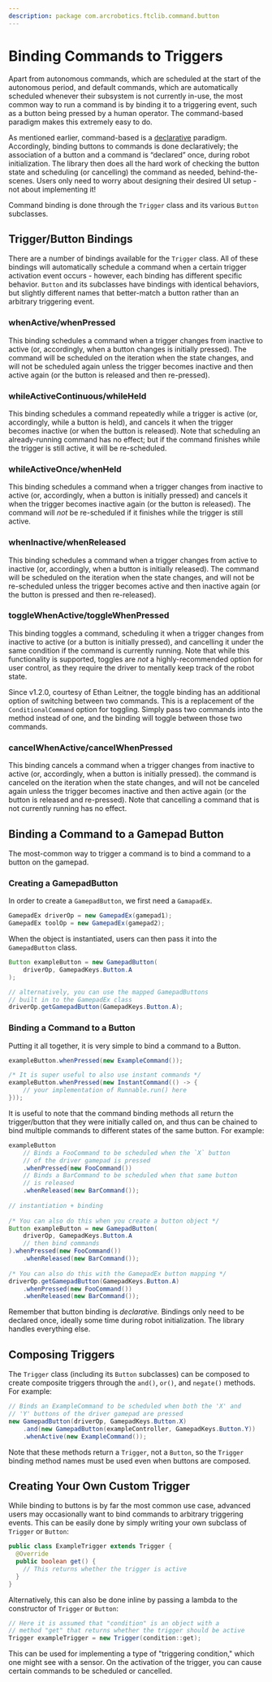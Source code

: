 ```yaml
---
description: package com.arcrobotics.ftclib.command.button
---
```


# Binding Commands to Triggers

Apart from autonomous commands, which are scheduled at the start of the autonomous period, and default commands, which are automatically scheduled whenever their subsystem is not currently in-use, the most common way to run a command is by binding it to a triggering event, such as a button being pressed by a human operator. The command-based paradigm makes this extremely easy to do.

As mentioned earlier, command-based is a [declarative](https://en.wikipedia.org/wiki/Declarative_programming) paradigm. Accordingly, binding buttons to commands is done declaratively; the association of a button and a command is “declared” once, during robot initialization. The library then does all the hard work of checking the button state and scheduling \(or cancelling\) the command as needed, behind-the-scenes. Users only need to worry about designing their desired UI setup - not about implementing it!

Command binding is done through the `Trigger` class and its various `Button` subclasses.

## Trigger/Button Bindings

There are a number of bindings available for the `Trigger` class. All of these bindings will automatically schedule a command when a certain trigger activation event occurs - however, each binding has different specific behavior. `Button` and its subclasses have bindings with identical behaviors, but slightly different names that better-match a button rather than an arbitrary triggering event.

### whenActive/whenPressed

This binding schedules a command when a trigger changes from inactive to active \(or, accordingly, when a button changes is initially pressed\). The command will be scheduled on the iteration when the state changes, and will not be scheduled again unless the trigger becomes inactive and then active again \(or the button is released and then re-pressed\).

### whileActiveContinuous/whileHeld

This binding schedules a command repeatedly while a trigger is active \(or, accordingly, while a button is held\), and cancels it when the trigger becomes inactive \(or when the button is released\). Note that scheduling an already-running command has no effect; but if the command finishes while the trigger is still active, it will be re-scheduled.

### whileActiveOnce/whenHeld

This binding schedules a command when a trigger changes from inactive to active \(or, accordingly, when a button is initially pressed\) and cancels it when the trigger becomes inactive again \(or the button is released\). The command will _not_ be re-scheduled if it finishes while the trigger is still active.

### whenInactive/whenReleased

This binding schedules a command when a trigger changes from active to inactive \(or, accordingly, when a button is initially released\). The command will be scheduled on the iteration when the state changes, and will not be re-scheduled unless the trigger becomes active and then inactive again \(or the button is pressed and then re-released\).

### toggleWhenActive/toggleWhenPressed

This binding toggles a command, scheduling it when a trigger changes from inactive to active \(or a button is initially pressed\), and cancelling it under the same condition if the command is currently running. Note that while this functionality is supported, toggles are _not_ a highly-recommended option for user control, as they require the driver to mentally keep track of the robot state.

Since v1.2.0, courtesy of Ethan Leitner, the toggle binding has an additional option of switching between two commands. This is a replacement of the `ConditionalCommand` option for toggling. Simply pass two commands into the method instead of one, and the binding will toggle between those two commands.

### cancelWhenActive/cancelWhenPressed

This binding cancels a command when a trigger changes from inactive to active \(or, accordingly, when a button is initially pressed\). the command is canceled on the iteration when the state changes, and will not be canceled again unless the trigger becomes inactive and then active again \(or the button is released and re-pressed\). Note that cancelling a command that is not currently running has no effect.

## Binding a Command to a Gamepad Button

The most-common way to trigger a command is to bind a command to a button on the gamepad.

### Creating a GamepadButton

In order to create a `GamepadButton`, we first need a `GamapadEx`.

```java
GamepadEx driverOp = new GamepadEx(gamepad1);
GamepadEx toolOp = new GamepadEx(gamepad2);
```

When the object is instantiated, users can then pass it into the `GamepadButton` class.

```java
Button exampleButton = new GamepadButton(
    driverOp, GamepadKeys.Button.A
);

// alternatively, you can use the mapped GamepadButtons
// built in to the GamepadEx class
driverOp.getGamepadButton(GamepadKeys.Button.A);
```

### Binding a Command to a Button

Putting it all together, it is very simple to bind a command to a Button.

```java
exampleButton.whenPressed(new ExampleCommand());

/* It is super useful to also use instant commands */
exampleButton.whenPressed(new InstantCommand(() -> {
    // your implementation of Runnable.run() here
}));
```

It is useful to note that the command binding methods all return the trigger/button that they were initially called on, and thus can be chained to bind multiple commands to different states of the same button. For example:

```java
exampleButton
    // Binds a FooCommand to be scheduled when the `X` button
    // of the driver gamepad is pressed
    .whenPressed(new FooCommand())
    // Binds a BarCommand to be scheduled when that same button
    // is released
    .whenReleased(new BarCommand());
    
// instantiation + binding
    
/* You can also do this when you create a button object */
Button exampleButton = new GamepadButton(
    driverOp, GamepadKeys.Button.A
    // then bind commands
).whenPressed(new FooCommand())
    .whenReleased(new BarCommand());
    
/* You can also do this with the GamepadEx button mapping */
driverOp.getGamepadButton(GamepadKeys.Button.A)
    .whenPressed(new FooCommand())
    .whenReleased(new BarCommand());
```

Remember that button binding is _declarative._ Bindings only need to be declared once, ideally some time during robot initialization. The library handles everything else.

## Composing Triggers

The `Trigger` class \(including its `Button` subclasses\) can be composed to create composite triggers through the `and()`, `or()`, and `negate()` methods. For example:

```java
// Binds an ExampleCommand to be scheduled when both the 'X' and
// 'Y' buttons of the driver gamepad are pressed
new GamepadButton(driverOp, GamepadKeys.Button.X)
    .and(new GamepadButton(exampleController, GamepadKeys.Button.Y))
    .whenActive(new ExampleCommand());
```

Note that these methods return a `Trigger`, not a `Button`, so the `Trigger` binding method names must be used even when buttons are composed.

## Creating Your Own Custom Trigger

While binding to buttons is by far the most common use case, advanced users may occasionally want to bind commands to arbitrary triggering events. This can be easily done by simply writing your own subclass of `Trigger` or `Button`:

```java
public class ExampleTrigger extends Trigger {
  @Override
  public boolean get() {
    // This returns whether the trigger is active
  }
}
```

Alternatively, this can also be done inline by passing a lambda to the constructor of `Trigger` or `Button`:

```java
// Here it is assumed that "condition" is an object with a
// method "get" that returns whether the trigger should be active
Trigger exampleTrigger = new Trigger(condition::get);
```

This can be used for implementing a type of "triggering condition," which one might see with a sensor. On the activation of the trigger, you can cause certain commands to be scheduled or cancelled.

